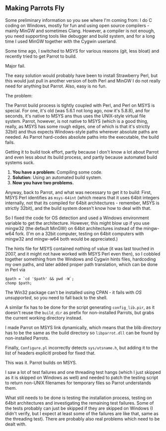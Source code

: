 Making Parrots Fly
------------------

Some preliminary information so you see where I'm coming from: I do C coding on Windows, mostly for fun and using open source compilers - mainly MinGW and sometimes Clang. However, a compiler is not enough, you need supporting tools like debugger and build system, and for a long time I used MinGW together with the Cygwin userland.

Some time ago, I switched to MSYS for various reasons (git, less bloat) and recently tried to get Parrot to build.

Major fail.

The easy solution would probably have been to install Strawberry Perl, but this would just pull in another version of both Perl and MinGW I do not really need for anything but Parrot. Also, easy is no fun.

The problem:

The Parrot build process is tightly coupled with Perl, and Perl on MSYS is special. For one, it's old (was 5.6.1 not long ago, now it's 5.8.8), and for seconds, it's native to MSYS ans thus uses the UNIX-style virtual file system. Parrot, however, is not native to MSYS (which is a good thing, really, as MSYS has some rough edges, one of which is that it's strictly 32bit) and thus expects Windows-style paths wherever absolute paths are needed. As Parrot hard-codes absolute paths into the executable, the build fails.

Getting it to build took effort, partly because I don't know a lot about Parrot and even less about its build process, and partly because automated build systems suck.

  1. **You have a problem:** Compiling some code.
  2. **Solution:** Using an automated build system.
  3. **Now you have two problems.**

Anyway, back to Parrot, and what was necessary to get it to build: First, MSYS Perl identifies as `msys-64int` (which means that it uses 64bit integers internally, not that its compiled for 64bit architectures - remember, MSYS is strictly 32bit), and the build system doesn't know how to deal with that.

So I fixed the code for OS detection and used a Windows environment variable to get the architecture. However, this might blow up if you use mingw32 (the default MinGW) on 64bit architectures instead of the mingw-w64 fork. (I'm on a 32bit computer, testing on 64bit computers with mingw32 and mingw-w64 both would be appreciated.)

The hints file for MSYS contained nothing of value (it was last touched in 2007, and it might not have worked with MSYS Perl even then), so I cobbled together something from the Windows and Cygwin hints files, hardcoding my own paths, and later added proper path translation, which can be done in Perl via

    $path = `cd '$path' && pwd -W`;
    chomp $path;

The Win32 package can't be installed using CPAN - it fails with *OS unsupported*, so you need to fall back to the shell.

A similar fix has to be done for the script generating `config_lib.pir`, as it doesn't reuse the `build_dir` as prefix for non-installed Parrots, but grabs the current working directory instead.

I made Parrot on MSYS link dynamically, which means that the blib directory has to be the same as the build directory so `libparrot.dll` can be found by non-installed Parrots.

Finally, `Configure.pl` incorrectly detects `sys/utsname.h`, but adding it to the list of headers explicitl probed for fixed that.

This was it. Parrot builds on MSYS.

I saw a lot of test failures and one threading test hangs (which I just skipped as it is skipped on Windows as well) and needed to patch the testing script to return non-UNIX filenames for temporary files so Parrot understands them.

What still needs to be done is testing the installation process, testing on 64bit architectures and investigating the remaining test failures. Some of the tests probably can just be skipped if they are skipped on Windows (I didn't verify, but I expect at least some of the failures are like that, same as the threading test). There are probably also real problems which need to be dealt with.
